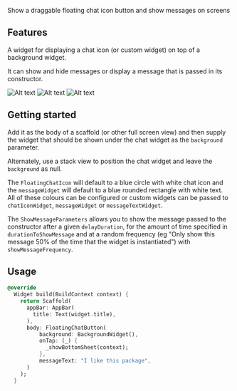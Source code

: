 <!-- 
This README describes the package. If you publish this package to pub.dev,
this README's contents appear on the landing page for your package.

For information about how to write a good package README, see the guide for
[writing package pages](https://dart.dev/guides/libraries/writing-package-pages). 

For general information about developing packages, see the Dart guide for
[creating packages](https://dart.dev/guides/libraries/create-library-packages)
and the Flutter guide for
[developing packages and plugins](https://flutter.dev/developing-packages). 
-->

Show a draggable floating chat icon button and show messages on screens

## Features

A widget for displaying a chat icon (or custom widget) on top of a background widget.

It can show and hide messages or display a message that is passed in its constructor.

![Alt text](https://github.com/cu-apps/floating_chat_button/blob/master/example/example_gifs/floating_chat_button_example_1.gif?raw=true) ![Alt text](https://github.com/cu-apps/floating_chat_button/blob/master/example/example_gifs/floating_chat_button_example_2.gif?raw=true)
![Alt text](https://github.com/cu-apps/floating_chat_button/blob/master/example/example_gifs/floating_chat_button_example_3.gif?raw=true)
## Getting started

Add it as the body of a scaffold (or other full screen view) and then supply the widget that should be shown under the chat widget as the `background` parameter.

Alternately, use a stack view to position the chat widget and leave the `background` as null.

The `FloatingChatIcon` will default to a blue circle with white chat icon and the `messageWidget` will default to a blue rounded rectangle with white text. All of these colours can be configured or custom widgets can be passed to `chatIconWidget`, `messageWidget` or `messageTextWidget`.

The `ShowMessageParameters` allows you to show the message passed to the constructor after a given `delayDuration`, for the amount of time specified in `durationToShowMessage` and at a random frequency (eg "Only show this message 50% of the time that the widget is instantiated") with `showMessageFrequency`.

## Usage

```dart
@override
  Widget build(BuildContext context) {
    return Scaffold(
      appBar: AppBar(
        title: Text(widget.title),
      ),
      body: FloatingChatButton(
          background: BackgroundWidget(),
          onTap: (_) {
            _showBottomSheet(context);
          },
          messageText: "I like this package",
      )
    );
  }
```


